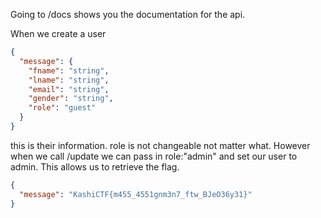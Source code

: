 Going to /docs shows you the documentation for the api.

When we create a user

``` json
{
  "message": {
    "fname": "string",
    "lname": "string",
    "email": "string",
    "gender": "string",
    "role": "guest"
  }
}
```

this is their information. role is not changeable not matter what. However when we call /update we can pass in role:"admin" and set our user to admin. This allows us to retrieve the flag.

``` json
{
  "message": "KashiCTF{m455_4551gnm3n7_ftw_BJeO36y31}"
}
```
